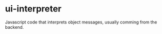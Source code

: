 # ui-interpreter
Javascript code that interprets object messages, usually comming from the backend.
